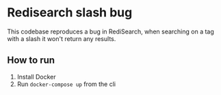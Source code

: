 # Redisearch slash bug

This codebase reproduces a bug in RediSearch, when searching on a tag with a slash it won't return any results.

## How to run

1. Install Docker
2. Run `docker-compose up` from the cli
